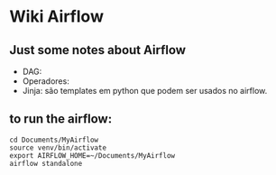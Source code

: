 # Wiki Airflow

## Just some notes about Airflow

- DAG:
- Operadores:
- Jinja: são templates em python que podem ser usados no airflow.

## to run the airflow:
```
cd Documents/MyAirflow
source venv/bin/activate
export AIRFLOW_HOME=~/Documents/MyAirflow
airflow standalone
```
